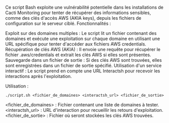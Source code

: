 Ce script Bash exploite une vulnérabilité potentielle dans les installations de Cacti Monitoring pour tenter de récupérer des informations sensibles, comme des clés d'accès AWS (AKIA keys), depuis les fichiers de configuration sur le serveur ciblé.
Fonctionnalités :

Exploit sur des domaines multiples : Le script lit un fichier contenant des domaines et exécute une exploitation sur chaque domaine en utilisant une URL spécifique pour tenter d'accéder aux fichiers AWS credentials.
Récupération de clés AWS (AKIA) : Il envoie une requête pour récupérer le fichier .aws/credentials et extrait les clés AWS si elles sont présentes.
Sauvegarde dans un fichier de sortie : Si des clés AWS sont trouvées, elles sont enregistrées dans un fichier de sortie spécifié.
Utilisation d'un service interactif : Le script prend en compte une URL Interactsh pour recevoir les interactions après l'exploitation.

Utilisation :

    ./script.sh <fichier_de_domaines> <interactsh_url> <fichier_de_sortie>

<fichier_de_domaines> : Fichier contenant une liste de domaines à tester.
<interactsh_url> : URL d'interaction pour recueillir les retours d'exploitation.
<fichier_de_sortie> : Fichier où seront stockées les clés AWS trouvées.
